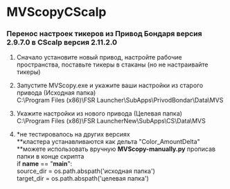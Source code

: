 # MVScopyCScalp
### Перенос настроек тикеров из Привод Бондаря версия 2.9.7.0 в CScalp версия 2.11.2.0

1. Сначало установите новый привод, настройте рабочие пространства, поставьте тикеры в стаканы (но не настраивайте тикеры)

2. Запустите MVScopy.exe и укажите ваши настройки из старого привода (Исходная папка)  
C:\Program Files (x86)\FSR Launcher\SubApps\PrivodBondar\Data\MVS

3. Укажите настройки из нового привода (Целевая папка)  
   C:\Program Files (x86)\FSR LauncherNew\SubApps\CS\Data\MVS

4. *не тестировалось на других версиях  
**кластера устанавливаются как дельта "Color_AmountDelta"  
**можете использовать вручную **MVScopy-manually.py** прописав папки в конце скрипта  
    if __name__ == "__main__":  
     source_dir = os.path.abspath('исходная папка')  
     target_dir = os.path.abspath('целевая папка')  
